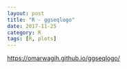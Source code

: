 ```yaml
---
layout: post
title: "R - ggseqlogo"
date: 2017-11-25
category: R
tags: [R, plots]
---
```


https://omarwagih.github.io/ggseqlogo/



